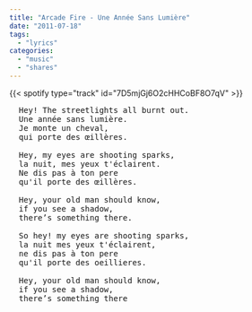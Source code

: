 ```yaml
---
title: "Arcade Fire - Une Année Sans Lumière"
date: "2011-07-18"
tags:
  - "lyrics"
categories:
  - "music"
  - "shares"
---
```


{{< spotify type="track" id="7D5mjGj6O2cHHCoBF8O7qV" >}}

<pre>
  Hey! The streetlights all burnt out.
  Une année sans lumière.
  Je monte un cheval,
  qui porte des œillères.

  Hey, my eyes are shooting sparks,
  la nuit, mes yeux t'éclairent.
  Ne dis pas à ton pere
  qu'il porte des œillères.

  Hey, your old man should know,
  if you see a shadow,
  there’s something there.

  So hey! my eyes are shooting sparks,
  la nuit mes yeux t'éclairent,
  ne dis pas à ton pere
  qu'il porte des oeillieres.

  Hey, your old man should know,
  if you see a shadow,
  there’s something there
</pre>